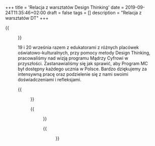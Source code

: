+++
title = 'Relacja z warsztatów Design Thinking'
date = 2019-09-24T11:35:46+02:00
draft = false
tags = []
description = "Relacja z warsztatów DT"
+++

{{<figure src="/img/IMG_6972.JPG" title="super zdjęcie z warsztatów" >}}

19 i 20 września razem z edukatorami z różnych placówek oświatowo-kulturalnych,
przy pomocy metody Design Thinking, pracowaliśmy nad wizją programu Mądrzy
Cyfrowi w przyszłości. Zastanawialiśmy się jak sprawić, aby Program MC był
dostępny każdego ucznia w Polsce. Bardzo dziękujemy za intensywną pracę oraz
podzielenie się z nami swoimi doświadczeniami i refleksjami.

{{<figure src="/img/IMG_6982.JPG" title="super zdjęcie z warsztatów" >}}

{{<figure src="/img/IMG_6981.JPG" title="super zdjęcie z warsztatów" >}}

{{<figure src="/img/IMG_7011.JPG" title="super zdjęcie z warsztatów" >}}
